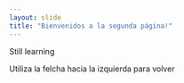 ```yaml
---
layout: slide 
title: "Bienvenidos a la segunda página!"
---
```

Still learning 

Utiliza la felcha hacia la izquierda para volver

